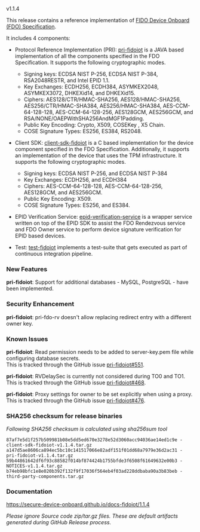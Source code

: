 v1.1.4

This release contains a reference implementation of [FIDO Device Onboard (FDO) Specification](https://fidoalliance.org/specs/FDO/FIDO-Device-Onboard-PS-v1.1-20220419/).

It includes 4 components:
  * Protocol Reference Implementation (PRI): [pri-fidoiot](https://github.com/secure-device-onboard/pri-fidoiot) is a JAVA based implementation of all the components specified in the FDO Specification. It supports the following cryptographic modes.
    * Signing keys: ECDSA NIST P-256, ECDSA NIST P-384, RSA2048RESTR, and Intel EPID 1.1.
    * Key Exchanges: ECDH256, ECDH384, ASYMKEX2048, ASYMKEX3072, DHKEXid14, and DHKEXid15.
    * Ciphers: AES128/CTR/HMAC-SHA256, AES128/HMAC-SHA256, AES256/CTR/HMAC-SHA384, AES256/HMAC-SHA384, AES-CCM-64-128-128, AES-CCM-64-128-256, AES128GCM, AES256GCM, and RSA/NONE/OAEPWithSHA256AndMGF1Padding.
    * Public Key Encoding: Crypto, X509, COSEKey , X5 Chain.
    * COSE Signature Types: ES256, ES384, RS2048.

  * Client SDK: [client-sdk-fidoiot](https://github.com/secure-device-onboard/client-sdk-fidoiot) is a C based implementation for the device component specified in the FDO Specification. Additionally, it supports an implementation of the device that uses the TPM infrastructure. It supports the following cryptographic modes.
    * Signing keys: ECDSA NIST P-256, and ECDSA NIST P-384
    * Key Exchanges: ECDH256, and ECDH384
    * Ciphers: AES-CCM-64-128-128, AES-CCM-64-128-256, AES128GCM, and AES256GCM.
    * Public Key Encoding:  X509.
    * COSE Signature Types: ES256, and ES384.

  * EPID Verification Service: [epid-verification-service](https://github.com/secure-device-onboard/epid-verification-service) is a wrapper service written on top of the EPID SDK to assist the FDO Rendezvous service and FDO Owner service to perform device signature verification for EPID based devices.
  * Test: [test-fidoiot](https://github.com/secure-device-onboard/test-fidoiot) implements a test-suite that gets executed as part of continuous integration pipeline.

### New Features

**pri-fidoiot**: Support for additional databases - MySQL, PostgreSQL - have been implemented. 

### Security Enhancement 

**pri-fidoiot**: pri-fdo-rv doesn't allow replacing redirect entry with a different owner key. 

### Known Issues

**pri-fidoiot**: Read permission needs to be added to server-key.pem file while configuring database secrets.  
 This is tracked through the GitHub issue [pri-fidoiot#551](https://github.com/secure-device-onboard/pri-fidoiot/issues/551).
 
**pri-fidoiot**: RVDelaySec is currently not considered during TO0 and TO1.
 This is tracked through the GitHub issue [pri-fidoiot#468](https://github.com/secure-device-onboard/pri-fidoiot/issues/468).

**pri-fidoiot**: Proxy settings for owner to be set explicitly when using a proxy.
 This is tracked through the GitHub issue [pri-fidoiot#476](https://github.com/secure-device-onboard/pri-fidoiot/issues/476).

### SHA256 checksum for release binaries

*Following SHA256 checksum is calculated using sha256sum tool*
```
87af7e5d1f257b509981b08e5dd5ed670e3278e52d3060acc94036ae14ed1c9e - client-sdk-fidoiot-v1.1.4.tar.gz
a147d5ae8606ca894ec5bc10c141517066e82adf151f01dd68a7979e36d2ac31 - pri-fidoiot-v1.1.4.tar.gz
59b44861642df6f93c88582f014bf874424b1755bfde3f6508f61649632e00b3 - NOTICES-v1.1.4.tar.gz
b74eb98bfc1e8e020b392f132f9f17036f564eb4f03ad228ddbaba90a3b83beb - third-party-components.tar.gz
```

### Documentation

https://secure-device-onboard.github.io/docs-fidoiot/1.1.4

*Please ignore Source code zip/tar.gz files. These are default artifacts generated during GitHub Release process.*
